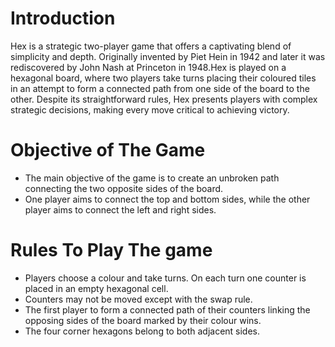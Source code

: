 # Introduction
Hex is a strategic two-player game that offers a captivating blend of simplicity and depth. Originally invented by Piet Hein in 1942 and later it was rediscovered by John Nash at Princeton in 1948.Hex is played on a hexagonal board, where two players take turns placing their coloured tiles in an attempt to form a connected path from one side of the board to the other. Despite its straightforward rules, Hex presents players with complex strategic decisions, making every move critical to achieving victory.
# Objective of The Game
* The main objective of the game is to create an unbroken path connecting the two opposite sides of the board.
* One player aims to connect the top and bottom sides, while the other player aims to connect the left and right sides.
# Rules To Play The game
* Players choose a colour and take turns. On each turn one counter is placed in an empty hexagonal cell.
* Counters may not be moved except with the swap rule.
* The first player to form a connected path of their counters linking the opposing sides of the board marked by their colour wins.
* The four corner hexagons belong to both adjacent sides.
